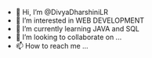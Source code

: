 - 👋 Hi, I’m @DivyaDharshiniLR
- 👀 I’m interested in WEB DEVELOPMENT  
- 🌱 I’m currently learning JAVA and SQL
- 💞️ I’m looking to collaborate on ...
- 📫 How to reach me ...

<!---
DivyaDharshiniLR/DivyaDharshiniLR is a ✨ special ✨ repository because its `README.md` (this file) appears on your GitHub profile.
You can click the Preview link to take a look at your changes.
--->
